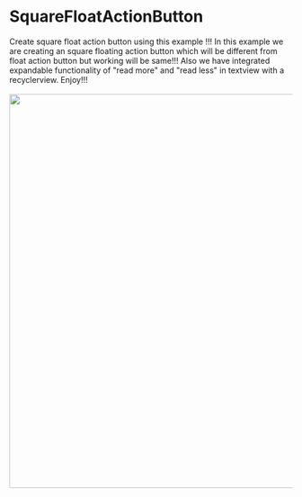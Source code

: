 # SquareFloatActionButton
Create square float action button using this example !!!
In this example we are creating an square floating action button which will be different from float action button but working will be same!!!
Also we have integrated expandable functionality of "read more" and "read less" in textview with a recyclerview.
Enjoy!!!
<br/>
<br>
<img height="700" src= "https://cloud.githubusercontent.com/assets/11073070/21562125/e3a777e6-ce9b-11e6-9dbc-cd1e5dfa5a96.gif"/>
</br>
